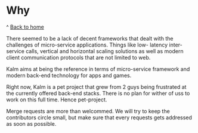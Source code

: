# Why

^ [Back to home](../README.md)


There seemed to be a lack of decent frameworks that dealt with
the challenges of micro-service applications. Things like low-
latency inter-service calls, vertical and horizontal scaling 
solutions as well as modern client communication protocols that are not 
limited to web. 

Kalm aims at being the reference in terms of micro-service framework and 
modern back-end technology for apps and games.

Right now, Kalm is a pet project that grew from 2 guys being 
frustrated at the currently offered back-end stacks. There is no plan
for wither of uss to work on this full time. Hence pet-project.

Merge requests are more than welcommed. We will try to keep the
contributors circle small, but make sure that every requests gets
addressed as soon as possible. 